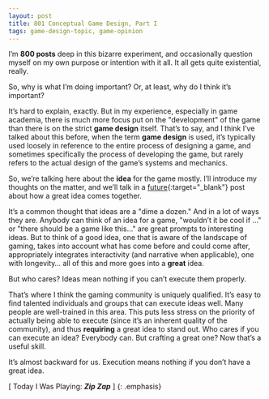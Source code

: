```yaml
---
layout: post
title: 801 Conceptual Game Design, Part I
tags: game-design-topic, game-opinion
---
```

I’m **800 posts** deep in this bizarre experiment, and occasionally question myself on my own purpose or intention with it all.  It all gets quite existential, really.

So, why is what I’m doing important?  Or, at least, why do I think it’s important?

It’s hard to explain, exactly.  But in my experience, especially in game academia, there is much more focus put on the "development" of the game than there is on the strict **game design** itself.  That’s to say, and I think I’ve talked about this before, when the term **game design** is used, it’s typically used loosely in reference to the entire process of designing a game, and sometimes specifically the process of developing the game, but rarely refers to the actual design of the game’s systems and mechanics.

So, we’re talking here about the **idea** for the game mostly.  I’ll introduce my thoughts on the matter, and we’ll talk in a [future](){:target="_blank"} post about how a great idea comes together.

It’s a common thought that ideas are a "dime a dozen."  And in a lot of ways they are.  Anybody can think of an idea for a game, "wouldn’t it be cool if …" or "there should be a game like this…" are great prompts to interesting ideas.  But to think of a good idea, one that is aware of the landscape of gaming, takes into account what has come before and could come after, appropriately integrates interactivity (and narrative when applicable), one with longevity… all of this and more goes into a **great** idea.  

But who cares?  Ideas mean nothing if you can’t execute them properly.

That’s where I think the gaming community is uniquely qualified.  It’s easy to find talented individuals and groups that can execute ideas well.  Many people are well-trained in this area.  This puts less stress on the priority of actually being able to execute (since it’s an inherent quality of the community), and thus **requiring** a great idea to stand out.  Who cares if you can execute an idea?  Everybody can.  But crafting a great one?  Now that’s a useful skill.

It’s almost backward for us.  Execution means nothing if you don’t have a great idea.

[ Today I Was Playing: ***Zip Zap*** ]
{: .emphasis}

